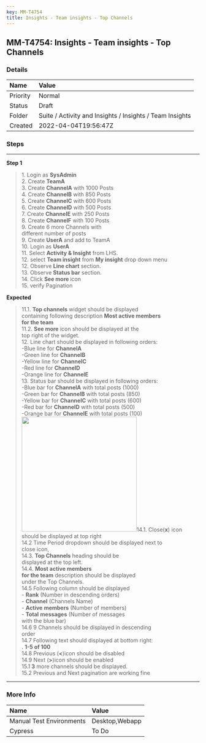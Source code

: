 ```yaml
---
key: MM-T4754
title: Insights - Team insights - Top Channels
---
```


## MM-T4754: Insights - Team insights - Top Channels

### Details

| Name     | Value                                                    |
| :------- | :------------------------------------------------------- |
| Priority | Normal                                                   |
| Status   | Draft                                                    |
| Folder   | Suite / Activity and Insights / Insights / Team Insights |
| Created  | 2022-04-04T19:56:47Z                                     |

### Steps

<hr/>

**Step 1**

> <article>1. Login as <strong>SysAdmin</strong><br />2. Create <strong>TeamA</strong><br />3. Create <strong>ChannelA</strong> with 1000 Posts<br />4. Create <strong>ChannelB</strong> with 850 Posts<br />5. Create <strong>ChannelC</strong> with 600 Posts<br />6. Create <strong>ChannelD</strong> with 500 Posts<br />7. Create <strong>ChannelE</strong> with 250 Posts<br />8. Create <strong>ChannelF</strong> with 100 Posts<br />9. Create 6 more Channels with<br />different number of posts<br />9. Create <strong>UserA</strong> and add to TeamA<br />10. Login as <strong>UserA</strong><br />11. Select <strong>Activity &amp; Insigh</strong><strong>t</strong> from LHS.<br />12. select <strong>Team insight</strong> from <strong>My insight</strong> drop down menu<br />12. Observe <strong>Line chart</strong> section.<br />13. Observe <strong>Status bar</strong> section.<br />14. Click <strong>See more </strong>icon<br />15. verify Pagination</article>

**Expected**

> <article>11.1. <strong>Top channels</strong> widget should be displayed<br />containing following description <strong>Most active members<br />for the team</strong><br />11.2. <strong>See more</strong> icon should be displayed at the<br />top right of the widget.<br />12. Line chart should be displayed in following orders:<br />-Blue line for <strong>ChannelA</strong><br />-Green line for <strong>ChannelB</strong><br />-Yellow line for <strong>ChannelC</strong><br />-Red line for <strong>Chann</strong><strong>elD</strong><br />-Orange line for <strong>ChannelE</strong><br />13. Status bar should be displayed in following orders:<br />-Blue bar for <strong>ChannelA</strong> with total posts (1000)<br />-Green bar for <strong>ChannelB</strong> with total posts (850)<br />-Yellow bar for <strong>ChannelC</strong> with total posts (600)<br />-Red bar for <strong>ChannelD</strong> with total posts (500)<br />-Orange bar for <strong>ChannelE</strong> with total posts (100)<br /><img src="https://smartbear-tm4j-prod-us-west-2-attachment-rich-text.s3.us-west-2.amazonaws.com/embedded-f3277290f945470c4add5d21ef3dc7ca7b74388fc7152bfb6b99ae58c66a95a8-1649168625544-1649168625544.png" style="width:300px" class="fr-fic fr-fil fr-dib" />14.1. Close(<strong>x</strong>) icon should be displayed at top right<br />14.2 Time Period dropdown should be displayed next to<br />close icon,<br />14.3. <strong>Top Channels</strong> heading should be<br />displayed at the top left.<br />14.4. <strong>Most active members<br />for the team</strong> description should be displayed<br />under the Top Channels.<br />14.5 Following column should be displayed<br />- <strong>Rank</strong> (Number in descending orders)<br />- <strong>Channel</strong> (Channels Name)<br />- <strong>Active</strong> <strong>members</strong> (Number of members)<br />- <strong>Total</strong> <strong>messages</strong> (Number of messages<br />with the blue bar)<br />14.6 9 Channels should be displayed in descending<br />order<br />14.7 Following text should displayed at bottom right:<br />. <strong>1-5 of 100</strong><br />14.8 Previous (<strong>&lt;</strong>)icon should be disabled<br />14.9 Next (<strong>&gt;</strong>)icon should be enabled<br />15.1<strong> 3</strong> more channels should be displayed.<br />15.2 Previous and Next pagination are working fine</article>

<hr/>

### More Info

| Name                     | Value          |
| :----------------------- | :------------- |
| Manual Test Environments | Desktop,Webapp |
| Cypress                  | To Do          |

